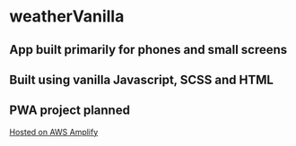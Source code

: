 # weatherVanilla

## App built primarily for phones and small screens

## Built using vanilla Javascript, SCSS and HTML

## PWA project planned

[Hosted on AWS Amplify](https://main.d1bhhtgi3oi868.amplifyapp.com/)
